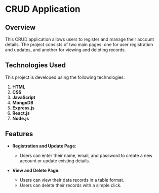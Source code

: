 # CRUD Application

## Overview

This CRUD application allows users to register and manage their account details. The project consists of two main pages: one for user registration and updates, and another for viewing and deleting records. 

## Technologies Used

This project is developed using the following technologies:

1. **HTML**
2. **CSS**
3. **JavaScript**
4. **MongoDB**
5. **Express.js**
6. **React.js**
7. **Node.js**

## Features

- **Registration and Update Page**: 
  - Users can enter their name, email, and password to create a new account or update existing details.
  
- **View and Delete Page**: 
  - Users can view their data records in a table format.
  - Users can delete their records with a simple click.


